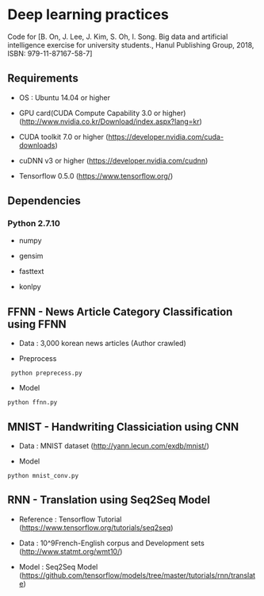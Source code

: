 # Deep learning practices

Code for [B. On, J. Lee, J. Kim, S. Oh, I. Song. Big data and artificial intelligence exercise for university students., Hanul Publishing Group, 2018, ISBN: 979-11-87167-58-7]

## Requirements

- OS : Ubuntu 14.04 or higher

- GPU card(CUDA Compute Capability 3.0 or higher) (http://www.nvidia.co.kr/Download/index.aspx?lang=kr)

- CUDA toolkit 7.0 or higher (https://developer.nvidia.com/cuda-downloads)

- cuDNN v3 or higher (https://developer.nvidia.com/cudnn)

- Tensorflow 0.5.0 (https://www.tensorflow.org/)

## Dependencies

### Python 2.7.10

- numpy

- gensim

- fasttext 

- konlpy


## FFNN - News Article Category Classification using FFNN

- Data : 3,000 korean news articles (Author crawled)

- Preprocess

``` python preprecess.py```

- Model

```python ffnn.py```


## MNIST - Handwriting Classiciation using CNN

- Data : MNIST dataset (http://yann.lecun.com/exdb/mnist/)

- Model

```python mnist_conv.py```
	

## RNN - Translation using Seq2Seq Model

- Reference : Tensorflow Tutorial (https://www.tensorflow.org/tutorials/seq2seq)

- Data : 10^9French-English corpus and Development sets (http://www.statmt.org/wmt10/)

- Model : Seq2Seq Model (https://github.com/tensorflow/models/tree/master/tutorials/rnn/translate)

